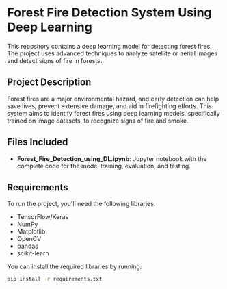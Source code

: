 # Forest Fire Detection System Using Deep Learning

This repository contains a deep learning model for detecting forest fires. The project uses advanced techniques to analyze satellite or aerial images and detect signs of fire in forests.

## Project Description

Forest fires are a major environmental hazard, and early detection can help save lives, prevent extensive damage, and aid in firefighting efforts. This system aims to identify forest fires using deep learning models, specifically trained on image datasets, to recognize signs of fire and smoke.

## Files Included

- **Forest_Fire_Detection_using_DL.ipynb**: Jupyter notebook with the complete code for the model training, evaluation, and testing.

## Requirements

To run the project, you'll need the following libraries:

- TensorFlow/Keras
- NumPy
- Matplotlib
- OpenCV
- pandas
- scikit-learn

You can install the required libraries by running:

```bash
pip install -r requirements.txt
